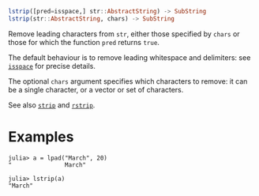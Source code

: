 ```julia
lstrip([pred=isspace,] str::AbstractString) -> SubString
lstrip(str::AbstractString, chars) -> SubString
```

Remove leading characters from `str`, either those specified by `chars` or those for which the function `pred` returns `true`.

The default behaviour is to remove leading whitespace and delimiters: see [`isspace`](@ref) for precise details.

The optional `chars` argument specifies which characters to remove: it can be a single character, or a vector or set of characters.

See also [`strip`](@ref) and [`rstrip`](@ref).

# Examples

```jldoctest
julia> a = lpad("March", 20)
"               March"

julia> lstrip(a)
"March"
```
